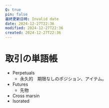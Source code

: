 ```yaml
---
Q: true
pin: false
最終更新日時: Invalid date
date: 2024-12-27T22:36
modified: 2024-12-27T22:36
created: 2024-12-27T22:36
---
```

# 取引の単語帳

- Perpetuals
    - 永久的　期限なしのポジション、アイテム。
- Futures
    - 先物
- Cross marsin
- Isorated